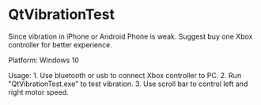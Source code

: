 # QtVibrationTest

Since vibration in iPhone or Android Phone is weak. 
Suggest buy one Xbox controller for better experience.

Platform: 
	Windows 10

Usage:
	1. Use bluetooth or usb to connect Xbox controller to PC.
	2. Run "QtVibrationTest.exe" to test vibration.
	3. Use scroll bar to control left and right motor speed.